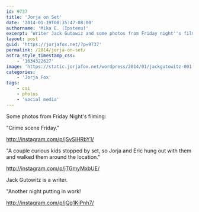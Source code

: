 ```yaml
---
id: 9737
title: 'Jorja on Set'
date: '2014-01-19T08:35:47-08:00'
authorname: 'Mika E. (Ipstenu)'
excerpt: 'Writer Jack Gutowiz and some photos from Friday night''s filming.'
layout: post
guid: 'https://jorjafox.net/?p=9737'
permalink: /2014/jorja-on-set/
astra_style_timestamp_css:
    - '1634322627'
image: 'https://static.jorjafox.net/wordpress/2014/01/jackgutowitz-001.jpg'
categories:
    - 'Jorja Fox'
tags:
    - csi
    - photos
    - 'social media'
---
```


Some photos from Friday Night's filming:

"Crime scene Friday."

http://instagram.com/p/jSvSiHRbY1/

"A couple curious kids stopped by set, so Jorja and Eric hung out with them and walked them around the location."

http://instagram.com/p/jTGmyMxbUE/

Jack Gutowitz is a writer.

"Another night putting in work!

http://instagram.com/p/jQg1KiPnh7/
